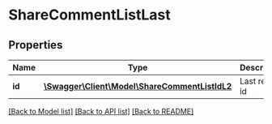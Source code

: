 # ShareCommentListLast

## Properties
Name | Type | Description | Notes
------------ | ------------- | ------------- | -------------
**id** | [**\Swagger\Client\Model\ShareCommentListIdL2**](ShareCommentListIdL2.md) | Last reply id | 

[[Back to Model list]](../README.md#documentation-for-models) [[Back to API list]](../README.md#documentation-for-api-endpoints) [[Back to README]](../README.md)


